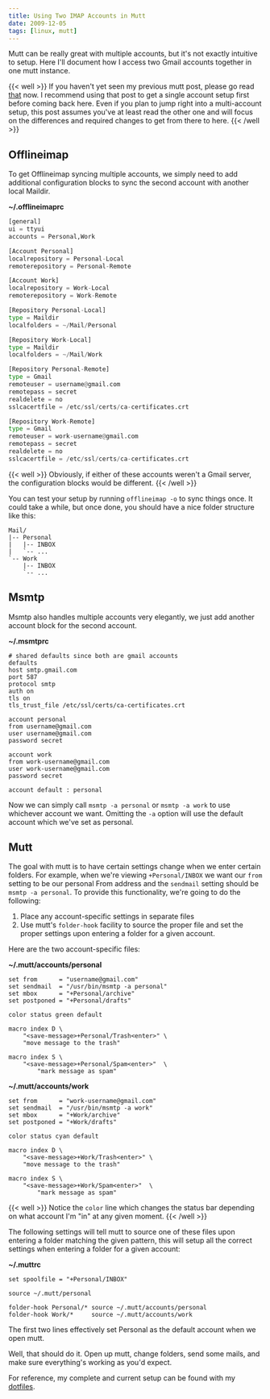 ```yaml
---
title: Using Two IMAP Accounts in Mutt
date: 2009-12-05
tags: [linux, mutt]
---
```


Mutt can be really great with multiple accounts, but it's not exactly
intuitive to setup. Here I'll document how I access two Gmail accounts 
together in one mutt instance.

{{< well >}}
If you haven't yet seen my previous mutt post, please go read [that][] 
now. I recommend using that post to get a single account setup first 
before coming back here. Even if you plan to jump right into a 
multi-account setup, this post assumes you've at least read the other 
one and will focus on the differences and required changes to get from 
there to here.
{{< /well >}}

[that]: https://pbrisbin.com/posts/mutt_gmail_offlineimap

## Offlineimap

To get Offlineimap syncing multiple accounts, we simply need to add 
additional configuration blocks to sync the second account with another 
local Maildir.

**~/.offlineimaprc**

```python
[general]
ui = ttyui
accounts = Personal,Work

[Account Personal]
localrepository = Personal-Local
remoterepository = Personal-Remote

[Account Work]
localrepository = Work-Local
remoterepository = Work-Remote

[Repository Personal-Local]
type = Maildir
localfolders = ~/Mail/Personal

[Repository Work-Local]
type = Maildir
localfolders = ~/Mail/Work

[Repository Personal-Remote]
type = Gmail
remoteuser = username@gmail.com
remotepass = secret
realdelete = no
sslcacertfile = /etc/ssl/certs/ca-certificates.crt

[Repository Work-Remote]
type = Gmail
remoteuser = work-username@gmail.com
remotepass = secret
realdelete = no
sslcacertfile = /etc/ssl/certs/ca-certificates.crt
```

{{< well >}}
Obviously, if either of these accounts weren't a Gmail server, the 
configuration blocks would be different.
{{< /well >}}

You can test your setup by running `offlineimap -o` to sync things once.
It could take a while, but once done, you should have a nice folder
structure like this:

    Mail/
    |-- Personal
    |   |-- INBOX
    |   `-- ...
    `-- Work
        |-- INBOX
        `-- ...

## Msmtp

Msmtp also handles multiple accounts very elegantly, we just add another 
account block for the second account.

**~/.msmtprc**

```
# shared defaults since both are gmail accounts
defaults
host smtp.gmail.com
port 587
protocol smtp
auth on
tls on
tls_trust_file /etc/ssl/certs/ca-certificates.crt

account personal
from username@gmail.com
user username@gmail.com
password secret

account work
from work-username@gmail.com
user work-username@gmail.com
password secret

account default : personal
```

Now we can simply call `msmtp -a personal` or `msmtp -a work` to use
whichever account we want. Omitting the `-a` option will use the default 
account which we've set as personal.

## Mutt

The goal with mutt is to have certain settings change when we enter 
certain folders. For example, when we're viewing `+Personal/INBOX` we 
want our `from` setting to be our personal From address and the 
`sendmail` setting should be `msmtp -a personal`. To provide this 
functionality, we're going to do the following:

1. Place any account-specific settings in separate files
2. Use mutt's `folder-hook` facility to source the proper file and set 
   the proper settings upon entering a folder for a given account.

Here are the two account-specific files:

**~/.mutt/accounts/personal**

```
set from      = "username@gmail.com"
set sendmail  = "/usr/bin/msmtp -a personal"
set mbox      = "+Personal/archive"
set postponed = "+Personal/drafts"

color status green default

macro index D \
    "<save-message>+Personal/Trash<enter>" \
    "move message to the trash"

macro index S \
    "<save-message>+Personal/Spam<enter>"  \
        "mark message as spam"
```

**~/.mutt/accounts/work**

```
set from      = "work-username@gmail.com"
set sendmail  = "/usr/bin/msmtp -a work"
set mbox      = "+Work/archive"
set postponed = "+Work/drafts"

color status cyan default

macro index D \
    "<save-message>+Work/Trash<enter>" \
    "move message to the trash"

macro index S \
    "<save-message>+Work/Spam<enter>"  \
        "mark message as spam"
```

{{< well >}}
Notice the `color` line which changes the status bar depending on what 
account I'm "in" at any given moment.
{{< /well >}}

The following settings will tell mutt to source one of these files upon 
entering a folder matching the given pattern, this will setup all the 
correct settings when entering a folder for a given account:

**~/.muttrc**

```
set spoolfile = "+Personal/INBOX"

source ~/.mutt/personal

folder-hook Personal/* source ~/.mutt/accounts/personal
folder-hook Work/*     source ~/.mutt/accounts/work
```

The first two lines effectively set Personal as the default account when 
we open mutt.

Well, that should do it. Open up mutt, change folders, send some mails, 
and make sure everything's working as you'd expect.

For reference, my complete and current setup can be found with my 
[dotfiles][].

[dotfiles]: https://github.com/pbrisbin/dotfiles/tree/v1.0/tag-mail-recipient
